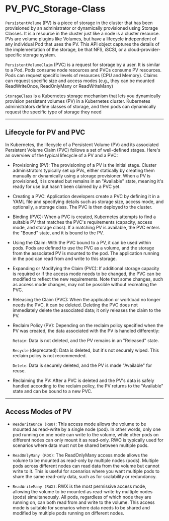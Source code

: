 # PV_PVC_Storage-Class     
         
`PersistentVolume` (PV) is a piece of storage in the cluster that has been provisioned by an administrator or dynamically provisioned using Storage Classes. It is a resource in the cluster just like a node is a cluster resource. PVs are volume plugins like Volumes, but have a lifecycle independent of any individual Pod that uses the PV. This API object captures the details of the implementation of the storage, be that NFS, iSCSI, or a cloud-provider-specific storage system.

`PersistentVolumeClaim` (PVC) is a request for storage by a user. It is similar to a Pod. Pods consume node resources and PVCs consume PV resources. Pods can request specific levels of resources (CPU and Memory). Claims can request specific size and access modes (e.g., they can be mounted ReadWriteOnce, ReadOnlyMany or ReadWriteMany)

`StorageClass` is a Kubernetes storage mechanism that lets you dynamically provision persistent volumes (PV) in a Kubernetes cluster. Kubernetes administrators define classes of storage, and then pods can dynamically request the specific type of storage they need

---
## Lifecycle for PV and PVC

In Kubernetes, the lifecycle of a Persistent Volume (PV) and its associated Persistent Volume Claim (PVC) follows a set of well-defined stages. Here's an overview of the typical lifecycle of a PV and a PVC:

- Provisioning (PV): The provisioning of a PV is the initial stage. Cluster administrators typically set up PVs, either statically by creating them manually or dynamically using a storage provisioner. When a PV is provisioned, it is created but remains in an "Available" state, meaning it's ready for use but hasn't been claimed by a PVC yet.

- Creating a PVC: Application developers create a PVC by defining it in a YAML file and specifying details such as storage size, access mode, and optionally, a storage class. The PVC is then deployed to the cluster.

- Binding (PVC): When a PVC is created, Kubernetes attempts to find a suitable PV that matches the PVC's requirements (capacity, access mode, and storage class). If a matching PV is available, the PVC enters the "Bound" state, and it is bound to the PV.

- Using the Claim: With the PVC bound to a PV, it can be used within pods. Pods are defined to use the PVC as a volume, and the storage from the associated PV is mounted to the pod. The application running in the pod can read from and write to this storage.

- Expanding or Modifying the Claim (PVC): If additional storage capacity is required or if the access mode needs to be changed, the PVC can be modified to reflect the new requirements. Note that some changes, such as access mode changes, may not be possible without recreating the PVC.

- Releasing the Claim (PVC): When the application or workload no longer needs the PVC, it can be deleted. Deleting the PVC does not immediately delete the associated data; it only releases the claim to the PV.

- Reclaim Policy (PV): Depending on the reclaim policy specified when the PV was created, the data associated with the PV is handled differently:

  `Retain`: Data is not deleted, and the PV remains in an "Released" state.

  `Recycle` (deprecated): Data is deleted, but it's not securely wiped. This reclaim policy is not recommended.

  `Delete`: Data is securely deleted, and the PV is made "Available" for reuse.

- Reclaiming the PV: After a PVC is deleted and the PV's data is safely handled according to the reclaim policy, the PV returns to the "Available" state and can be bound to a new PVC.

---
## Access Modes of PV

- `ReadWriteOnce (RWO)`: This access mode allows the volume to be mounted as read-write by a single node (pod). In other words, only one pod running on one node can write to the volume, while other pods on different nodes can only mount it as read-only. RWO is typically used for scenarios where data must not be shared between multiple pods.

- `ReadOnlyMany (ROX)`: The ReadOnlyMany access mode allows the volume to be mounted as read-only by multiple nodes (pods). Multiple pods across different nodes can read data from the volume but cannot write to it. This is useful for scenarios where you want multiple pods to share the same read-only data, such as for scalability or redundancy.

- `ReadWriteMany (RWX)`: RWX is the most permissive access mode, allowing the volume to be mounted as read-write by multiple nodes (pods) simultaneously. All pods, regardless of which node they are running on, can both read from and write to the volume. This access mode is suitable for scenarios where data needs to be shared and modified by multiple pods running on different nodes.



